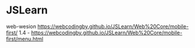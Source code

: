 # JSLearn

web-wesion https://webcodingby.github.io/JSLearn/Web%20Core/mobile-first/
1.4 - https://webcodingby.github.io/JSLearn/Web%20Core/mobile-first/menu.html
